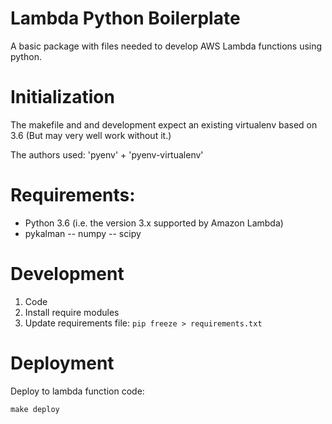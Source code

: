 Lambda Python Boilerplate
========
A basic package with files needed to develop AWS Lambda functions using python.


# Initialization

The makefile and and development expect an existing virtualenv based on 3.6
(But may very well work without it.)

The authors used: 'pyenv' + 'pyenv-virtualenv'

# Requirements:
- Python 3.6 (i.e. the version 3.x supported by Amazon Lambda)
- pykalman
  -- numpy
  -- scipy

# Development

1. Code
2. Install require modules
3. Update requirements file: `pip freeze > requirements.txt`


# Deployment

Deploy to lambda function code:

```make deploy```
